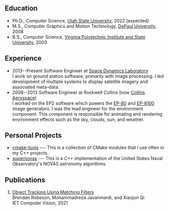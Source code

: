 ## Education

- Ph.D., Computer Science, [Utah State University](https://www.usu.edu), 2022 (expected)
- M.S., Computer Graphics and Motion Technology, [DePaul University](https://www.depaul.edu), 2008
- B.S., Computer Science, [Virginia Polytechnic Institute and State University](https://www.vt.edu), 2003

## Experience

- 2013--Present Software Engineer at [Space Dynamics Laboratory](https://www.sdl.usu.edu/)<br/>
  I work on ground station software, primarily with image processing.
  I led development of multiple systems to display satellite imagery and associated meta-data.
- 2008--2013 Software Engineer at Rockwell Collins (now [Collins Aerospace](https://www.collinsaerospace.com/))<br/>
  I worked on the EP2 software which powers the [EP-80](https://www.collinsaerospace.com/what-we-do/Military-And-Defense/Simulation-And-Training/Products-And-Services/Image-Generation-Displays-Projectors/Ep-80-Image-Generation-System) and [EP-8100](https://www.collinsaerospace.com/what-we-do/Military-And-Defense/Simulation-And-Training/Products-And-Services/Image-Generation-Displays-Projectors/Ep-8100) image generators.
  I was the lead engineer for the environment component.
  This component is responsible for animating and rendering environment effects such as the sky, clouds, sun, and weather.

## Personal Projects

- [cmake-tools](https://github.com/brobeson/cmake-tools) --- This is a collection of CMake modules that I use often in my C++ projects.
- [supernovas](https://github.com/brobeson/supernovas) --- This is a C++ implementation of the United States Naval Observatory's NOVAS astronomy algorithms.

## Publications

1. [Object Tracking Using Matching Filters](https://ietresearch.onlinelibrary.wiley.com/doi/abs/10.1049/cvi2.12040)<br/>
   Brendan Robeson, Mohammadreza Javanmardi, and Xiaojun Qi<br/>
   IET Computer Vision, 2021
